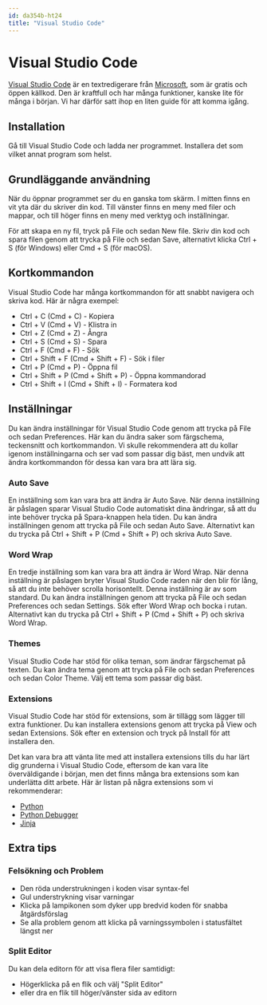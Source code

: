 ```yaml
---
id: da354b-ht24
title: "Visual Studio Code"
---
```


# Visual Studio Code

[Visual Studio Code](https://code.visualstudio.com/) är en textredigerare från [Microsoft](https://www.microsoft.com/sv-se), som är gratis och öppen källkod. Den är kraftfull och har många funktioner, kanske lite för många i början. Vi har därför satt ihop en liten guide för att komma igång.

## Installation

Gå till Visual Studio Code och ladda ner programmet. Installera det som vilket annat program som helst.

## Grundläggande användning

När du öppnar programmet ser du en ganska tom skärm. I mitten finns en vit yta där du skriver din kod. Till vänster finns en meny med filer och mappar, och till höger finns en meny med verktyg och inställningar.

För att skapa en ny fil, tryck på File och sedan New file. Skriv din kod och spara filen genom att trycka på File och sedan Save, alternativt klicka Ctrl + S (för Windows) eller Cmd + S (för macOS).

## Kortkommandon

Visual Studio Code har många kortkommandon för att snabbt navigera och skriva kod. Här är några exempel:

- Ctrl + C (Cmd + C) - Kopiera
- Ctrl + V (Cmd + V) - Klistra in
- Ctrl + Z (Cmd + Z) - Ångra
- Ctrl + S (Cmd + S) - Spara
- Ctrl + F (Cmd + F) - Sök
- Ctrl + Shift + F (Cmd + Shift + F) - Sök i filer
- Ctrl + P (Cmd + P) - Öppna fil
- Ctrl + Shift + P (Cmd + Shift + P) - Öppna kommandorad
- Ctrl + Shift + I (Cmd + Shift + I) - Formatera kod

## Inställningar

Du kan ändra inställningar för Visual Studio Code genom att trycka på File och sedan Preferences. Här kan du ändra saker som färgschema, teckensnitt och kortkommandon. Vi skulle rekommendera att du kollar igenom inställningarna och ser vad som passar dig bäst, men undvik att ändra kortkommandon för dessa kan vara bra att lära sig.

### Auto Save
En inställning som kan vara bra att ändra är Auto Save. När denna inställning är påslagen sparar Visual Studio Code automatiskt dina ändringar, så att du inte behöver trycka på Spara-knappen hela tiden. Du kan ändra inställningen genom att trycka på File och sedan Auto Save. Alternativt kan du trycka på Ctrl + Shift + P (Cmd + Shift + P) och skriva Auto Save.


### Word Wrap
En tredje inställning som kan vara bra att ändra är Word Wrap. När denna inställning är påslagen bryter Visual Studio Code raden när den blir för lång, så att du inte behöver scrolla horisontellt. Denna inställning är av som standard. Du kan ändra inställningen genom att trycka på File och sedan Preferences och sedan Settings. Sök efter Word Wrap och bocka i rutan. Alternativt kan du trycka på Ctrl + Shift + P (Cmd + Shift + P) och skriva Word Wrap.

### Themes
Visual Studio Code har stöd för olika teman, som ändrar färgschemat på texten. Du kan ändra tema genom att trycka på File och sedan Preferences och sedan Color Theme. Välj ett tema som passar dig bäst.

### Extensions
Visual Studio Code har stöd för extensions, som är tillägg som lägger till extra funktioner. Du kan installera extensions genom att trycka på View och sedan Extensions. Sök efter en extension och tryck på Install för att installera den.

Det kan vara bra att vänta lite med att installera extensions tills du har lärt dig grunderna i Visual Studio Code, eftersom de kan vara lite överväldigande i början, men det finns många bra extensions som kan underlätta ditt arbete. Här är listan på några extensions som vi rekommenderar:

- [Python](https://marketplace.visualstudio.com/items?itemName=ms-python.python)
- [Python Debugger](https://marketplace.visualstudio.com/items?itemName=ms-python.debugpy)
- [Jinja](https://marketplace.visualstudio.com/items?itemName=wholroyd.jinja)

## Extra tips

### Felsökning och Problem
- Den röda understrukningen i koden visar syntax-fel
- Gul understrykning visar varningar
- Klicka på lampikonen som dyker upp bredvid koden för snabba åtgärdsförslag
- Se alla problem genom att klicka på varningssymbolen i statusfältet längst ner

### Split Editor
Du kan dela editorn för att visa flera filer samtidigt:
- Högerklicka på en flik och välj "Split Editor"
- eller dra en flik till höger/vänster sida av editorn